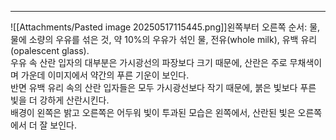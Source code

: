 ---
![[Attachments/Pasted image 20250517115445.png]]왼쪽부터 오른쪽 순서: 물, 물에 소량의 우유를 섞은 것, 약 10%의 우유가 섞인 물, 전유(whole milk), 유백 유리(opalescent glass).  
우유 속 산란 입자의 대부분은 가시광선의 파장보다 크기 때문에, 산란은 주로 무채색이며 가운데 이미지에서 약간의 푸른 기운이 보인다.  
반면 유백 유리 속의 산란 입자들은 모두 가시광선보다 작기 때문에, 붉은 빛보다 푸른 빛을 더 강하게 산란시킨다.  
배경이 왼쪽은 밝고 오른쪽은 어두워 빛이 투과된 모습은 왼쪽에서, 산란된 빛은 오른쪽에서 더 잘 보인다.